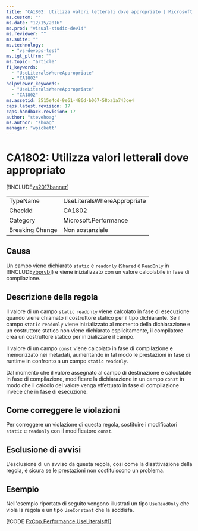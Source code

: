 ```yaml
---
title: "CA1802: Utilizza valori letterali dove appropriato | Microsoft Docs"
ms.custom: ""
ms.date: "12/15/2016"
ms.prod: "visual-studio-dev14"
ms.reviewer: ""
ms.suite: ""
ms.technology: 
  - "vs-devops-test"
ms.tgt_pltfrm: ""
ms.topic: "article"
f1_keywords: 
  - "UseLiteralsWhereAppropriate"
  - "CA1802"
helpviewer_keywords: 
  - "UseLiteralsWhereAppropriate"
  - "CA1802"
ms.assetid: 2515e4cd-9e61-486d-b067-58ba1a743ce4
caps.latest.revision: 17
caps.handback.revision: 17
author: "stevehoag"
ms.author: "shoag"
manager: "wpickett"
---
```

# CA1802: Utilizza valori letterali dove appropriato
[!INCLUDE[vs2017banner](../code-quality/includes/vs2017banner.md)]

|||  
|-|-|  
|TypeName|UseLiteralsWhereAppropriate|  
|CheckId|CA1802|  
|Category|Microsoft.Performance|  
|Breaking Change|Non sostanziale|  
  
## Causa  
 Un campo viene dichiarato `static` e `readonly` \(`Shared` e `ReadOnly` in [!INCLUDE[vbprvb](../code-quality/includes/vbprvb_md.md)]\) e viene inizializzato con un valore calcolabile in fase di compilazione.  
  
## Descrizione della regola  
 Il valore di un campo `static` `readonly` viene calcolato in fase di esecuzione quando viene chiamato il costruttore statico per il tipo dichiarante.  Se il campo `static` `readonly` viene inizializzato al momento della dichiarazione e un costruttore statico non viene dichiarato esplicitamente, il compilatore crea un costruttore statico per inizializzare il campo.  
  
 Il valore di un campo `const` viene calcolato in fase di compilazione e memorizzato nei metadati, aumentando in tal modo le prestazioni in fase di runtime in confronto a un campo `static` `readonly`.  
  
 Dal momento che il valore assegnato al campo di destinazione è calcolabile in fase di compilazione, modificare la dichiarazione in un campo `const` in modo che il calcolo del valore venga effettuato in fase di compilazione invece che in fase di esecuzione.  
  
## Come correggere le violazioni  
 Per correggere un violazione di questa regola, sostituire i modificatori `static` e `readonly` con il modificatore `const`.  
  
## Esclusione di avvisi  
 L'esclusione di un avviso da questa regola, così come la disattivazione della regola, è sicura se le prestazioni non costituiscono un problema.  
  
## Esempio  
 Nell'esempio riportato di seguito vengono illustrati un tipo `UseReadOnly` che viola la regola e un tipo `UseConstant` che la soddisfa.  
  
 [!CODE [FxCop.Performance.UseLiterals#1](../CodeSnippet/VS_Snippets_CodeAnalysis/FxCop.Performance.UseLiterals#1)]